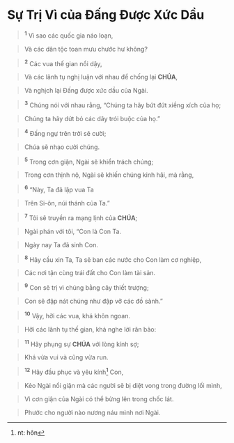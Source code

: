 # Sự Trị Vì của Đấng Được Xức Dầu

> <sup><b>1</b></sup> Vì sao các quốc gia náo loạn,
>


> Và các dân tộc toan mưu chước hư không?
>


> <sup><b>2</b></sup> Các vua thế gian nổi dậy,
>


> Và các lãnh tụ nghị luận với nhau để chống lại **CHÚA**,
>


> Và nghịch lại Đấng được xức dầu của Ngài.
>


> <sup><b>3</b></sup> Chúng nói với nhau rằng, “Chúng ta hãy bứt đứt xiềng xích của họ;
>


> Chúng ta hãy dứt bỏ các dây trói buộc của họ.”
>


> <sup><b>4</b></sup> Đấng ngự trên trời sẽ cười;
>


> Chúa sẽ nhạo cười chúng.
>


> <sup><b>5</b></sup> Trong cơn giận, Ngài sẽ khiển trách chúng;
>


> Trong cơn thịnh nộ, Ngài sẽ khiến chúng kinh hãi, mà rằng,
>


> <sup><b>6</b></sup> “Này, Ta đã lập vua Ta
>


> Trên Si-ôn, núi thánh của Ta.”
>


> <sup><b>7</b></sup> Tôi sẽ truyền ra mạng lịnh của **CHÚA**;
>


> Ngài phán với tôi, “Con là Con Ta.
>


> Ngày nay Ta đã sinh Con.
>


> <sup><b>8</b></sup> Hãy cầu xin Ta, Ta sẽ ban các nước cho Con làm cơ nghiệp,
>


> Các nơi tận cùng trái đất cho Con làm tài sản.
>


> <sup><b>9</b></sup> Con sẽ trị vì chúng bằng cây thiết trượng;
>


> Con sẽ đập nát chúng như đập vỡ các đồ sành.”
>


> <sup><b>10</b></sup> Vậy, hỡi các vua, khá khôn ngoan.
>


> Hỡi các lãnh tụ thế gian, khá nghe lời răn bảo:
>


> <sup><b>11</b></sup> Hãy phụng sự **CHÚA** với lòng kính sợ;
>


> Khá vừa vui và cũng vừa run.
>


> <sup><b>12</b></sup> Hãy đầu phục và yêu kính[^1] Con,
>


> Kẻo Ngài nổi giận mà các người sẽ bị diệt vong trong đường lối mình,
>


> Vì cơn giận của Ngài có thể bừng lên trong chốc lát.
>


> Phước cho người nào nương náu mình nơi Ngài.
>

[^1]: nt: hôn